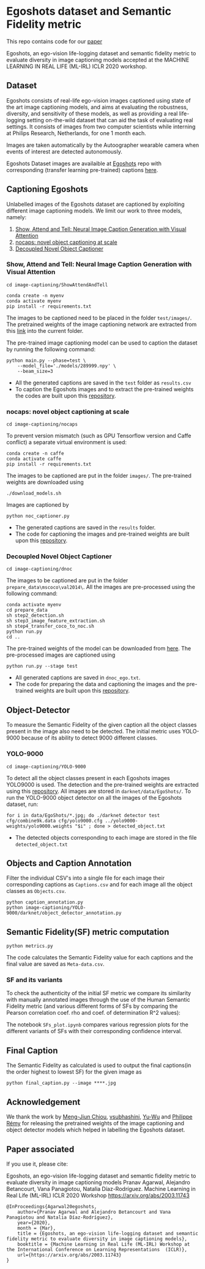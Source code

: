 Egoshots dataset and Semantic Fidelity metric
=====
This repo contains code for our [paper](https://arxiv.org/abs/2003.11743) 

Egoshots, an ego-vision life-logging dataset and semantic fidelity metric to evaluate diversity in image captioning models
accepted at the MACHINE LEARNING IN REAL LIFE (ML-IRL) ICLR 2020 workshop.


## Dataset
Egoshots consists of real-life ego-vision images captioned using state of the art image captioning models, and aims at evaluating the robustness, diversity, and sensitivity of these models, as well as providing a real life-logging setting on-the-wild dataset that can aid the task of evaluating real settings. It consists of images from two computer scientists while interning at Philips Research, Netherlands, for one 1 month each. 

Images are taken automatically by the Autoographer wearable camera when events of interest are detected autonomously.

Egoshots Dataset images are availaible at [Egoshots](https://github.com/NataliaDiaz/Egoshots) repo with corresponding (transfer learning pre-trained) captions [here](https://drive.google.com/open?id=1fHt1GLRsIUNdwvovSINU_CqLMRT6ZTl4).


## Captioning Egoshots

Unlabelled images of the Egoshots dataset are captioned by exploiting different image captioning models. We limit our work to three models, namely:

1. [Show, Attend and Tell: Neural Image Caption Generation with Visual Attention](https://arxiv.org/pdf/1502.03044.pdf)
2. [nocaps: novel object captioning at scale](https://arxiv.org/pdf/1812.08658.pdf)
3. [Decoupled Novel Object Captioner](https://arxiv.org/pdf/1804.03803.pdf)

### Show, Attend and Tell: Neural Image Caption Generation with Visual Attention
    cd image-captioning/ShowAttendAndTell
```shell
conda create -n myenv
conda activate myenv
pip install -r requirements.txt
```
The images to be captioned need to be placed in the folder `test/images/`. The pretrained weights of the image captioning network are extracted from this [link](https://app.box.com/s/xuigzzaqfbpnf76t295h109ey9po5t8p) into the current folder.

The pre-trained image captioning model can be used to caption the dataset by running the following command:

```shell
python main.py --phase=test \
    --model_file='./models/289999.npy' \
    --beam_size=3
```
* All the generated captions are saved in the `test` folder as `results.csv` 
* To caption the Egoshots images and to extract the pre-trained weights the codes are built upon this [repository](https://github.com/coldmanck/show-attend-and-tell).
### nocaps: novel object captioning at scale
    cd image-captioning/nocaps
To prevent version mismatch (such as GPU Tensorflow version and Caffe conflict) a separate virtual environment is used:
```shell
conda create -n caffe
conda activate caffe
pip install -r requirements.txt
```
The images to be captioned are put in the folder `images/`. 
The pre-trained weights are downloaded using
```shell
./download_models.sh
```
Images are captioned by 
```shell
python noc_captioner.py
```
* The generated captions are saved in the `results` folder.
* The code for captioning the images and pre-trained weights are built upon this [repository](https://github.com/vsubhashini/noc).
### Decoupled Novel Object Captioner
    cd image-captioning/dnoc
The images to be captioned are put in the folder `prepare_data\mscoco\val2014\`. All the images are pre-processed using the following command:
```shell
conda activate myenv
cd prepare_data
sh step2_detection.sh
sh step3_image_feature_extraction.sh
sh step4_transfer_coco_to_noc.sh
python run.py
cd ..
```
The pre-trained weights of the model can be downloaded from [here](https://drive.google.com/file/d/1NNUz7FjLDqIzQt0MCb9wnROmlmUzbPRW/view).
The pre-processed images are captioned using
```shell
python run.py --stage test
```
* All generated captions are saved in `dnoc_ego.txt`.
* The code for preparing the data and captioning the images and the pre-trained weights are built upon this [repository](https://github.com/Yu-Wu/Decoupled-Novel-Object-Captioner).
## Object-Detector
To measure the Semantic Fidelity of the given caption all the object classes present in the image also need to be detected. The initial metric uses YOLO-9000 because of its ability to detect 9000 different classes.
### YOLO-9000
    cd image-captioning/YOLO-9000
To detect all the object classes present in each Egoshots images YOLO9000 is used. The detection and the pre-trained weights are extracted using this
[repository](https://github.com/philipperemy/yolo-9000). All images are stored in `darknet/data/EgoShots/`. To run the YOLO-9000 object detector on all the images of the Egoshots dataset, run:
```shell
for i in data/EgoShots/*.jpg; do ./darknet detector test cfg/combine9k.data cfg/yolo9000.cfg ../yolo9000-weights/yolo9000.weights "$i" ; done > detected_object.txt
```
* The detected objects corresponding to each image are stored in the file `detected_object.txt`
## Objects and Caption Annotation
Filter the individual CSV's into a single file for each image their corresponding captions as `Captions.csv` and for each 
image all the object classes as `Objects.csv`.
```shell
python caption_annotation.py
python image-captioning/YOLO-9000/darknet/object_detector_annotation.py
```
## Semantic Fidelity(SF) metric computation
```shell
python metrics.py
```
The code calculates the Semantic Fidelity value for each captions and the final value are saved as `Meta-data.csv`.
### SF and its variants
To check the authenticity of the initial SF metric we compare its similarity with manually annotated images through the use of the Human Semantic Fidelity metric (and various different forms of SFs by comparing the Pearson correlation coef. rho and coef. of determination R^2 values):

The notebook `SFs_plot.ipynb` compares various regression plots for the different variants of SFs with their corresponding confidence interval.
##  Final Caption
The Semantic Fidelity as calculated is used to output the final captions(in the order highest to lowest SF) for the given image as 
```shell
python final_caption.py --image ****.jpg
```
##  Acknowledgement
We thank the work by [Meng-Jiun Chiou](https://github.com/coldmanck/show-attend-and-tell), [vsubhashini](https://github.com/vsubhashini/noc), [Yu-Wu](https://github.com/Yu-Wu/Decoupled-Novel-Object-Captioner) and [Philippe Rémy](https://github.com/philipperemy/yolo-9000) for releasing the pretrained weights of the image captioning and object detector models which helped in labelling the Egoshots dataset. 

## Paper associated

If you use it, please cite:

Egoshots, an ego-vision life-logging dataset and semantic fidelity metric to evaluate diversity in image captioning models Pranav Agarwal, Alejandro Betancourt, Vana Panagiotou, Natalia Díaz-Rodríguez. Machine Learning in Real Life (ML-IRL) ICLR 2020 Workshop https://arxiv.org/abs/2003.11743

```
@InProceedings{Agarwal20egoshots,
    author={Pranav Agarwal and Alejandro Betancourt and Vana Panagiotou and Natalia Díaz-Rodríguez},
    year={2020},
    month = {Mar},
    title = {Egoshots, an ego-vision life-logging dataset and semantic fidelity metric to evaluate diversity in image captioning models},
    booktitle = {Machine Learning in Real Life (ML-IRL) Workshop at the International Conference on Learning Representations  (ICLR)},
    url={https://arxiv.org/abs/2003.11743}
}
```
